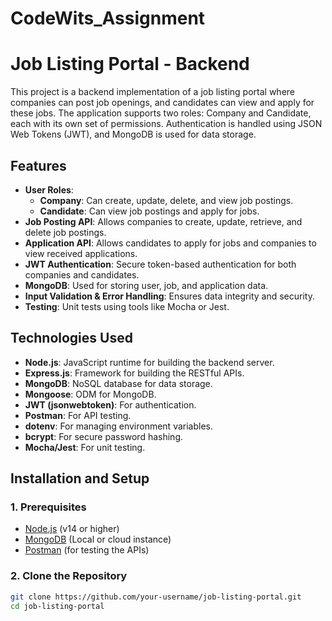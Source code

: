 # CodeWits_Assignment
# Job Listing Portal - Backend

This project is a backend implementation of a job listing portal where companies can post job openings, and candidates can view and apply for these jobs. The application supports two roles: Company and Candidate, each with its own set of permissions. Authentication is handled using JSON Web Tokens (JWT), and MongoDB is used for data storage.

## Features

- **User Roles**:
  - **Company**: Can create, update, delete, and view job postings.
  - **Candidate**: Can view job postings and apply for jobs.
- **Job Posting API**: Allows companies to create, update, retrieve, and delete job postings.
- **Application API**: Allows candidates to apply for jobs and companies to view received applications.
- **JWT Authentication**: Secure token-based authentication for both companies and candidates.
- **MongoDB**: Used for storing user, job, and application data.
- **Input Validation & Error Handling**: Ensures data integrity and security.
- **Testing**: Unit tests using tools like Mocha or Jest.

## Technologies Used

- **Node.js**: JavaScript runtime for building the backend server.
- **Express.js**: Framework for building the RESTful APIs.
- **MongoDB**: NoSQL database for data storage.
- **Mongoose**: ODM for MongoDB.
- **JWT (jsonwebtoken)**: For authentication.
- **Postman**: For API testing.
- **dotenv**: For managing environment variables.
- **bcrypt**: For secure password hashing.
- **Mocha/Jest**: For unit testing.

## Installation and Setup

### 1. Prerequisites

- [Node.js](https://nodejs.org/) (v14 or higher)
- [MongoDB](https://www.mongodb.com/) (Local or cloud instance)
- [Postman](https://www.postman.com/) (for testing the APIs)

### 2. Clone the Repository

```bash
git clone https://github.com/your-username/job-listing-portal.git
cd job-listing-portal
